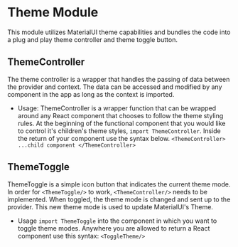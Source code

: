 # Theme Module
This module utilizes MaterialUI theme capabilities and bundles the code into a plug and play theme controller and theme toggle button. 

## ThemeController

The theme controller is a wrapper that handles the passing of data between the provider and context. The data can be accessed and modified by any component in the app as long as the context is imported.

 - Usage:
	 ThemeController is a wrapper function that can be wrapped around any React component that chooses to follow the theme styling rules.
	 At the beginning of the functional component that you would like to control it's children's theme styles, `import ThemeController`.
	 Inside the return of your component use the syntax below.
	 `<ThemeController> ...child component </ThemeController>`

## ThemeToggle

ThemeToggle is a simple icon button that indicates the current theme mode. 
In order for `<ThemeToggle/>` to work, `<ThemeController/>` needs to be implemented. When toggled, the theme mode is changed and sent up to the provider. This new theme mode is used to update MaterialUI's Theme.

 - Usage
	 `import ThemeToggle` into the component in which you want to toggle theme modes.
	 Anywhere you are allowed to return a React component use this syntax: `<ToggleTheme/>`